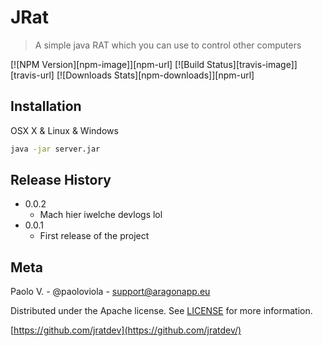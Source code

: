 # JRat
> A simple java RAT which you can use to control other computers

[![NPM Version][npm-image]][npm-url]
[![Build Status][travis-image]][travis-url]
[![Downloads Stats][npm-downloads]][npm-url]

## Installation

OSX X & Linux & Windows

```sh
java -jar server.jar
````

## Release History

* 0.0.2
    * Mach hier iwelche devlogs lol
* 0.0.1
    * First release of the project

## Meta 

Paolo V. - @paoloviola - support@aragonapp.eu

Distributed under the Apache license. See [LICENSE](https://www.apache.org/licenses/LICENSE-2.0) for more information.

[https://github.com/jratdev](https://github.com/jratdev/)
